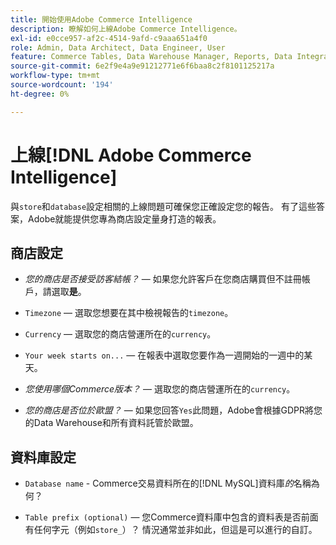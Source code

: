 ```yaml
---
title: 開始使用Adobe Commerce Intelligence
description: 瞭解如何上線Adobe Commerce Intelligence。
exl-id: e0cce957-af2c-4514-9afd-c9aaa651a4f0
role: Admin, Data Architect, Data Engineer, User
feature: Commerce Tables, Data Warehouse Manager, Reports, Data Integration
source-git-commit: 6e2f9e4a9e91212771e6f6baa8c2f8101125217a
workflow-type: tm+mt
source-wordcount: '194'
ht-degree: 0%

---
```


# 上線[!DNL Adobe Commerce Intelligence]

與`store`和`database`設定相關的上線問題可確保您正確設定您的報告。 有了這些答案，Adobe就能提供您專為商店設定量身打造的報表。

## 商店設定

- *您的商店是否接受訪客結帳？* — 如果您允許客戶在您商店購買但不註冊帳戶，請選取&#x200B;**是**。

- `Timezone` — 選取您想要在其中檢視報告的`timezone`。

- `Currency` — 選取您的商店營運所在的`currency`。

- `Your week starts on...` — 在報表中選取您要作為一週開始的一週中的某天。

- *您使用哪個Commerce版本？* — 選取您的商店營運所在的`currency`。

- *您的商店是否位於歐盟？* — 如果您回答`Yes`此問題，Adobe會根據GDPR將您的Data Warehouse和所有資料託管於歐盟。

## 資料庫設定

- `Database name` - Commerce交易資料所在的[!DNL MySQL]資料庫&#x200B;*的*&#x200B;名稱為何？

- `Table prefix (optional)` — 您Commerce資料庫中包含的資料表是否前面有任何字元（例如`store_`）？ 情況通常並非如此，但這是可以進行的自訂。
